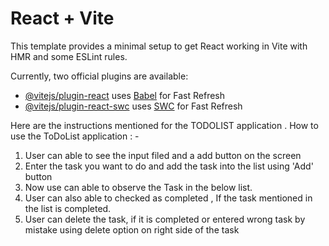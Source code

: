 # React + Vite

This template provides a minimal setup to get React working in Vite with HMR and some ESLint rules.

Currently, two official plugins are available:

- [@vitejs/plugin-react](https://github.com/vitejs/vite-plugin-react/blob/main/packages/plugin-react/README.md) uses [Babel](https://babeljs.io/) for Fast Refresh
- [@vitejs/plugin-react-swc](https://github.com/vitejs/vite-plugin-react-swc) uses [SWC](https://swc.rs/) for Fast Refresh




Here are the instructions mentioned for the TODOLIST application .
How to use the ToDoList application : -
1) User can able to see the input filed and a add button on the screen
2) Enter the task you want to do and add the task into the list using 'Add' button 
3) Now use can able to observe the Task in the below list.
4) User can also able to checked as completed , If the task mentioned in the list is completed.
5) User can delete the task, if it is completed or entered wrong task by mistake using delete option on right side of the task